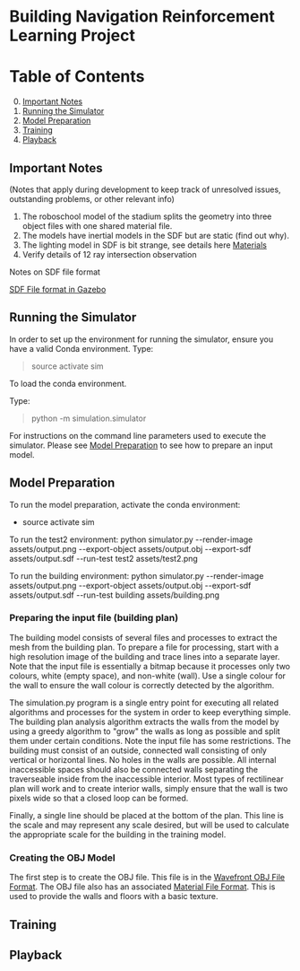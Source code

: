 Building Navigation Reinforcement Learning Project
==================================================

# Table of Contents
0. [Important Notes](#notes)
1. [Running the Simulator](#running)
1. [Model Preparation](#prep)
2. [Training](#train)
3. [Playback](#play)

## Important Notes <a name="notes"></a>

(Notes that apply during development to keep track of unresolved issues, outstanding problems, or other relevant info)

1. The roboschool model of the stadium splits the geometry into three object files with one shared material file.  
2. The models have inertial models in the SDF but are static (find out why).
3. The lighting model in SDF is bit strange, see details here [Materials](#http://gazebosim.org/tutorials?tut=color_model&cat=)
4. Verify details of 12 ray intersection observation

Notes on SDF file format

[SDF File format in Gazebo](#https://www.youtube.com/watch?v=sHzC--X0zQE)

## Running the Simulator <a name="running"></a>

In order to set up the environment for running the simulator, ensure you have a valid Conda environment.  Type:

> source activate sim

To load the conda environment.

Type:

> python -m simulation.simulator

For instructions on the command line parameters used to execute the simulator.  Please see [Model Preparation](#prep) to
see how to prepare an input model.

## Model Preparation <a name="prep"></a>

To run the model preparation, activate the conda environment:

- source activate sim

To run the test2 environment:
python simulator.py --render-image assets/output.png --export-object assets/output.obj --export-sdf assets/output.sdf --run-test test2 assets/test2.png

To run the building environment:
python simulator.py --render-image assets/output.png --export-object assets/output.obj --export-sdf assets/output.sdf --run-test building assets/building.png

### Preparing the input file (building plan)

The building model consists of several files and processes to extract the mesh from the building plan.  To prepare a
file for processing, start with a high resolution image of the building and trace lines into a separate layer.  Note
that the input file is essentially a bitmap because it processes only two colours, white (empty space), and non-white
(wall).  Use a single colour for the wall to ensure the wall colour is correctly detected by the algorithm.

The simulation.py program is a single entry point for executing all related algorithms and processes for the system in 
order to keep everything simple.  The building plan analysis algorithm extracts the walls from the model by using a
greedy algorithm to "grow" the walls as long as possible and split them under certain conditions.  Note the input file
has some restrictions.  The building must consist of an outside, connected wall consisting of only vertical or
horizontal lines.  No holes in the walls are possible.  All internal inaccessible spaces should also be connected walls 
separating the traverseable inside from the inaccessible interior.  Most types of rectilinear plan will work and to 
create interior walls, simply ensure that the wall is two pixels wide so that a closed loop can be formed.

Finally, a single line should be placed at the bottom of the plan.  This line is the scale and may represent any scale
desired, but will be used to calculate the appropriate scale for the building in the training model.

### Creating the OBJ Model

The first step is to create the OBJ file.  This file is in the [Wavefront OBJ File Format](#https://en.wikipedia.org/wiki/Wavefront_.obj_file).
The OBJ file also has an associated [Material File Format](#http://paulbourke.net/dataformats/mtl/).   This is used to
provide the walls and floors with a basic texture.

## Training <a name="train"></a>

## Playback <a name="play"></a>
